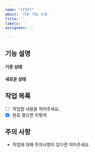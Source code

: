 ```yaml
---
name: "[FIX]"
about: '기존 기능 수정 '
title: ''
labels: ''
assignees: ''

---
```


## 기능 설명

#### 기존 상태

#### 새로운 상태

## 작업 목록 
- [ ] 작업할 내용을 적어주세요.
- [x] 완료 했으면 이렇게

## 주의 사항
- 작업에 대해 주의사항이 있다면 적어주세요.
